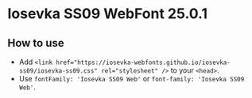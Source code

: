 # Iosevka SS09 WebFont 25.0.1

## How to use

- Add `<link href="https://iosevka-webfonts.github.io/iosevka-ss09/iosevka-ss09.css" rel="stylesheet" />` to your `<head>`.
- Use `fontFamily: 'Iosevka SS09 Web'` or `font-family: 'Iosevka SS09 Web'`.
